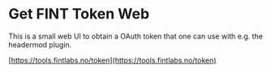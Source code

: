# Get FINT Token Web

This is a small web UI to obtain a OAuth token that one can use with e.g. the headermod plugin. 

[https://tools.fintlabs.no/token](https://tools.fintlabs.no/token)